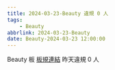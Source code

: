 ```yaml
---
title: 2024-03-23-Beauty 違規 0 人
tags:
    - Beauty
abbrlink: 2024-03-23-Beauty
date: Beauty-2024-03-23 12:00:00
---
```

Beauty 板 [板規連結](https://www.ptt.cc/bbs/Beauty/M.1630069980.A.84B.html)
昨天違規 0 人
